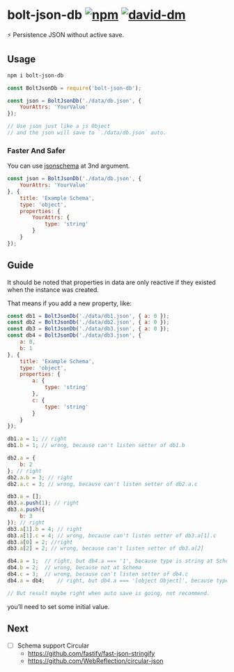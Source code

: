 # bolt-json-db [![npm](https://img.shields.io/npm/v/bolt-json-db.svg)](https://www.npmjs.com/package/bolt-json-db) [![david-dm](https://david-dm.org/BoltDoggy/bolt-json-db.svg)](https://david-dm.org/BoltDoggy/bolt-json-db)
⚡️ Persistence JSON without active save.

## Usage

```bash
npm i bolt-json-db
```

```js
const BoltJsonDb = require('bolt-json-db');

const json = BoltJsonDb('./data/db.json', {
    YourAttrs: 'YourValue'
});

// Use json just like a js Object
// and the json will save to `./data/db.json` auto.
```

### Faster And Safer

You can use [jsonschema](http://json-schema.org/) at 3nd argument.

```js
const json = BoltJsonDb('./data/db.json', {
    YourAttrs: 'YourValue'
}, {
    title: 'Example Schema',
    type: 'object',
    properties: {
        YourAttrs: {
            type: 'string'
        }
    }
});
```

## Guide

It should be noted that properties in data are only reactive if they existed when the instance was created.

That means if you add a new property, like:

```js
const db1 = BoltJsonDb('./data/db1.json', { a: 0 });
const db2 = BoltJsonDb('./data/db2.json', { a: 0 });
const db3 = BoltJsonDb('./data/db3.json', { a: 0 });
const db4 = BoltJsonDb('./data/db3.json', {
    a: 0,
    b: 1
}, {
    title: 'Example Schema',
    type: 'object',
    properties: {
        a: {
            type: 'string'
        },
        c: {
            type: 'string'
        }
    }
});

db1.a = 1; // right
db1.b = 1; // wrong, because can't listen setter of db1.b

db2.a = {
    b: 2
}; // right
db2.a.b = 3; // right
db2.a.c = 3; // wrong, because can't listen setter of db2.a.c

db3.a = [];
db3.a.push(1); // right
db3.a.push({
    b: 3
}); // right
db3.a[1].b = 4; // right
db3.a[1].c = 4; // wrong, because can't listen setter of db3.a[1].c
db3.a[0] = 2; //right
db3.a[2] = 2; // wrong, because can't listen setter of db3.a[2]

db4.a = 1;  // right, but db4.a === '1', because type is string at Schema
db4.b = 2;  // wrong, because not at Schema
db4.c = 3;  // wrong, because can't listen setter of db4.c
db4.a = db4;    // right, but db4.a === '[object Object]', because type is string at Schema

// But result maybe right when auto save is going, not recommend.
```

you’ll need to set some initial value.

## Next

- [ ] Schema support Circular
    - https://github.com/fastify/fast-json-stringify
    - https://github.com/WebReflection/circular-json